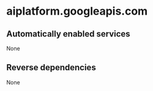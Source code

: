 # aiplatform.googleapis.com

## Automatically enabled services

None

## Reverse dependencies

None

